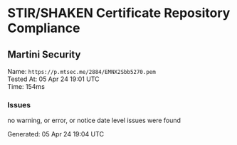 # STIR/SHAKEN Certificate Repository Compliance

## Martini Security

Name: `https://p.mtsec.me/2884/EMNX2Sbb5270.pem`\
Tested At: 05 Apr 24 19:01 UTC\
Time: 154ms

### Issues

no warning, or error, or notice date level issues were found

Generated: 05 Apr 24 19:04 UTC